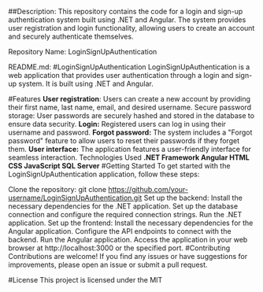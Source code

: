 ##Description:
This repository contains the code for a login and sign-up authentication system built using .NET and Angular. The system provides user registration and login functionality, allowing users to create an account and securely authenticate themselves.

Repository Name: LoginSignUpAuthentication

README.md:
#LoginSignUpAuthentication
LoginSignUpAuthentication is a web application that provides user authentication through a login and sign-up system. It is built using .NET and Angular.

#Features
**User registration**: Users can create a new account by providing their first name, last name, email, and desired username.
Secure password storage: User passwords are securely hashed and stored in the database to ensure data security.
**Login:** Registered users can log in using their username and password.
**Forgot password:** The system includes a "Forgot password" feature to allow users to reset their passwords if they forget them.
**User interface:** The application features a user-friendly interface for seamless interaction.
Technologies Used
**.NET Framework
Angular
HTML
CSS
JavaScript
SQL Server**
#Getting Started
To get started with the LoginSignUpAuthentication application, follow these steps:

Clone the repository: git clone https://github.com/your-username/LoginSignUpAuthentication.git
Set up the backend:
Install the necessary dependencies for the .NET application.
Set up the database connection and configure the required connection strings.
Run the .NET application.
Set up the frontend:
Install the necessary dependencies for the Angular application.
Configure the API endpoints to connect with the backend.
Run the Angular application.
Access the application in your web browser at http://localhost:3000 or the specified port.
#Contributing
Contributions are welcome! If you find any issues or have suggestions for improvements, please open an issue or submit a pull request.

#License
This project is licensed under the MIT
